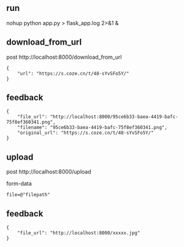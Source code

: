 ## run

nohup python app.py > flask_app.log 2>&1 &


## download_from_url
post http://localhost:8000/download_from_url
```
{
    "url": "https://s.coze.cn/t/48-sYvSFo5Y/"
}
```
## feedback
```
{
    "file_url": "http://localhost:8000/95ce6b33-baea-4419-bafc-75f8ef360341.png",
    "filename": "95ce6b33-baea-4419-bafc-75f8ef360341.png",
    "original_url": "https://s.coze.cn/t/48-sYvSFo5Y/"
}
```
## upload
post http://localhost:8000/upload

form-data
```
file=@"filepath"
```

## feedback
```
{
    "file_url": "http://localhost:8000/xxxxx.jpg"
}
```
